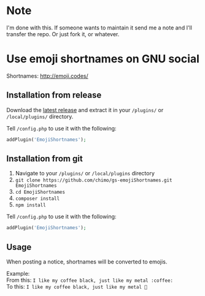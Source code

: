 # Note

I'm done with this. If someone wants to maintain it send me a note and I'll transfer the repo. Or just fork it, or whatever.

# Use emoji shortnames on GNU social

Shortnames: http://emoji.codes/

## Installation from release

Download the [latest release](https://github.com/chimo/gs-emojiShortnames/releases) and extract it in your `/plugins/` or `/local/plugins/` directory.

Tell `/config.php` to use it with the following:
```php
addPlugin('EmojiShortnames');
```

## Installation from git

1. Navigate to your `/plugins/` or `/local/plugins` directory
1. `git clone https://github.com/chimo/gs-emojiShortnames.git EmojiShortnames`
1. `cd EmojiShortnames`
1. `composer install`
1. `npm install`

Tell `/config.php` to use it with the following:
```php
addPlugin('EmojiShortnames');
```

## Usage

When posting a notice, shortnames will be converted to emojis.  

Example:  
From this: `I like my coffee black, just like my metal :coffee:`  
To this: `I like my coffee black, just like my metal 🍮`
